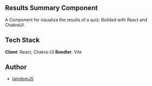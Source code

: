 ## Results Summary Component
A Component for visualiza the results of a quiz. Builded with React and ChakraUI.

## Tech Stack
**Client**: React, Chakra-UI
**Bundler**: Vite

## Author
- [laindomJS](https://www.github.com/laindomJS)

